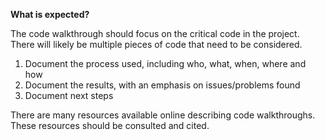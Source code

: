 **What is expected?** 

The code walkthrough should focus on the critical code in the project.  There
will likely be multiple pieces of code that need to be considered.

1. Document the process used, including who, what, when, where and how
2. Document the results, with an emphasis on issues/problems found
3. Document next steps

There are many resources available online describing code walkthroughs.  These
resources should be consulted and cited.